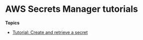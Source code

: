 # AWS Secrets Manager tutorials<a name="tutorials"></a>

**Topics**
+ [Tutorial: Create and retrieve a secret](tutorials_basic.md)